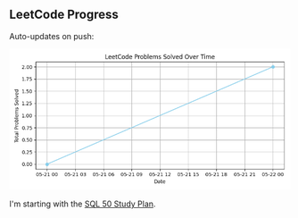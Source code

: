 ## LeetCode Progress
Auto-updates on push:

![Progress Graph](progress_tracking/progress.png)

I'm starting with the [SQL 50 Study Plan](https://leetcode.com/studyplan/top-sql-50/).